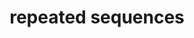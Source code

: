 ---
layout: recommendation
parent: DNA
title: repeated sequences
definition: 
    Word1: Lorem ipsum dolor sit amet, consectetur adipisicing elit. Accusamus, ipsum.
    Word 2: Lorem ipsum dolor sit amet, consectetur adipisicing elit. Distinctio optio ipsum sunt voluptate! Nihil tempora quo, quas, facere vero culpa amet aliquid soluta accusantium eum ut dignissimos dolor ullam. Inventore.
discussion:
    Question1: Lorem ipsum dolor sit amet, consectetur adipisicing elit. Cum, ipsam.
    Intron 9 of the CFTR gene ends with the sequence ...TGTGTGTGTGTTTTTTTAACAG[ex10]. Both the TG and T stretches are variable in length (from 9 to 13 and 5 to 9 resp.). The reference sequence has 11 TG copies and 7 T's. Is it correct to describe an allele as c.1210-14TG[13]T[5] or for the T stretch as c.1210-6T[5]?: A complex case. First note that by applying the <b>3'rule</b> it is a <b>variable GT and not TG stretch</b>. When the coding DNA reference sequence has TG11 followed by T7, the reference allele is described as c.1210-33GT[11]1210-11[6]. When only variability of the T-stretch is reported, the reference allele is described as c.1210-12[7].<br>To indicate the overall variability found in the population the description is c.1210-33GT[(9_13)]T[(4_8)] for the combined repeat and c.1210-12[(5_9)] for the T-stretch.
---